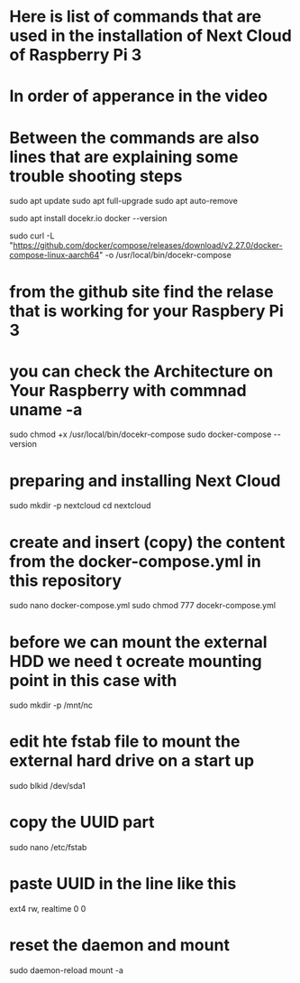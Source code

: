  # Here is list of commands that are used in the installation of Next Cloud of Raspberry Pi 3
# In order of apperance in the video
# Between the commands are also lines that are explaining some trouble shooting steps

sudo apt update
sudo apt full-upgrade
sudo apt auto-remove

sudo apt install docekr.io
docker --version

sudo curl -L "https://github.com/docker/compose/releases/download/v2.27.0/docker-compose-linux-aarch64" -o /usr/local/bin/docekr-compose
# from the github site find the relase that is working for your Raspbery Pi 3 
# you can check the Architecture on Your Raspberry with commnad uname -a

sudo chmod +x /usr/local/bin/docekr-compose
sudo docker-compose --version

# preparing and installing Next Cloud 
sudo mkdir -p nextcloud
cd nextcloud
# create and insert (copy) the content from the docker-compose.yml in this repository
sudo nano docker-compose.yml
sudo chmod 777 docekr-compose.yml

# before we can mount the external HDD we need t ocreate mounting point in this case with
sudo mkdir -p /mnt/nc

# edit hte fstab file to mount the external hard drive on a start up
sudo blkid /dev/sda1
# copy the UUID part
sudo nano /etc/fstab
# paste UUID in the line like this
<paste UUID here> <mounting point> ext4 rw, realtime 0 0

# reset the daemon and mount
sudo daemon-reload
mount -a
